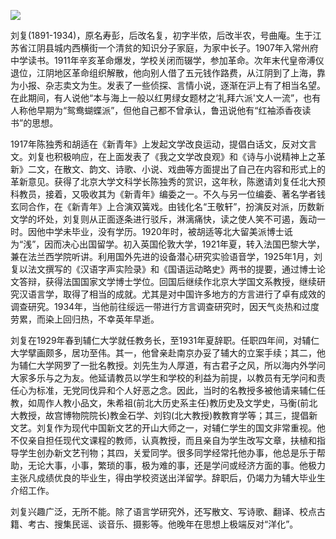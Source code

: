 ![](https://s2.loli.net/2022/08/13/CWjHeamcMOftJ75.png)

刘复(1891-1934)，原名寿彭，后改名复，初字半侬，后改半农，号曲庵。生于江苏省江阴县城内西横街一个清贫的知识分子家庭，为家中长子。1907年入常州府中学读书。1911年辛亥革命爆发，学校关闭而辍学，参加革命。次年末代皇帝溥仪退位，江阴地区革命组织解散，他向别人借了五元钱作路费，从江阴到了上海，靠为小报、杂志卖文为生。发表了一些侦探、言情小说，逐渐在沪上有了相当名望。在此期间，有人说他“本与海上一般以红男绿女题材之‘礼拜六派'文人一流”，也有人称他早期为“鸳鸯蝴蝶派”，但他自己都不曾承认，鲁迅说他有“红袖添香夜读书”的思想。

1917年陈独秀和胡适在《新青年》上发起文学改良运动，提倡白话文，反对文言文。刘复也积极响应，在上面发表了《我之文学改良观》和《诗与小说精神上之革新》二文，在散文、韵文、诗歌、小说、戏曲等方面提出了自己在内容和形式上的革新意见。获得了北京大学文科学长陈独秀的赏识，这年秋，陈邀请刘复任北大预科教员，接着，又吸收其为《新青年》编委之一。不久与另一位编委、著名学者钱玄同合作，在《新青年》上合演双簧戏。由钱化名“王敬轩”，扮演反对派，历数新文学的坏处，刘复则从正面逐条进行驳斥，淋漓痛快，读之使人笑不可遏，轰动一时。因他中学未毕业，没有学历。1920年时，被胡适等北大留美派博士诋为“浅”，因而决心出国留学。初入英国伦敦大学，1921年夏，转入法国巴黎大学，兼在法兰西学院听讲。利用国外先进的设备潜心研究实验语音学，1925年1月，刘复以法文撰写的《汉语字声实险录》和《国语运动略史》两书的提要，通过博士论文答辩，获得法国国家文学博士学位。回国后继续作北京大学国文系教授，继续研究汉语言学，取得了相当的成就。尤其是对中国许多地方的方言进行了卓有成效的调查研究。1934年，当他前往绥远一带进行方言调查研究时，因天气炎热和过度劳累，而染上回归热，不幸英年早逝。

刘复在1929年春到辅仁大学就任教务长，至1931年夏辞职。任职四年间，对辅仁大学擘画颇多，居功至伟。其一，他曾亲赴南京办妥了辅大的立案手续；其二，他为辅仁大学网罗了一批名教授。刘先生为人厚道，有古君子之风，所以海内外学问大家多乐与之为友。他延请教员以学生和学校的利益为前提，以教员有无学问和责任心为标准，无党同伐异和个人好恶之念。因此，当时的名教授多被他请来辅仁任教，如周作人教小品文，朱希祖(前北大历史系主任)教历史及文学史，马衡(前北大教授，故宫博物院院长)教金石学、刘钧(北大教授)教教育学等；其三，提倡新文艺。刘复作为现代中国新文艺的开山大师之一，对辅仁学生的国文非常重视。他不仅亲自担任现代文课程的教师，认真教授，而且亲自为学生改写文章，扶植和指导学生创办新文艺刊物；其四，关爱同学。很多同学经常托他办事，他总是乐于帮助，无论大事，小事，繁琐的事，极为难的事，还是学问或经济方面的事。他极力主张凡成绩优良的毕业生，得由学校资送出洋留学。辞职后，仍竭力为辅大毕业生介绍工作。

刘复兴趣广泛，无所不能。除了语言学研究外，还写散文、写诗歌、翻译、校点古籍、考古、搜集民谣、谈音乐、摄影等。他晚年在思想上极端反对“洋化”。